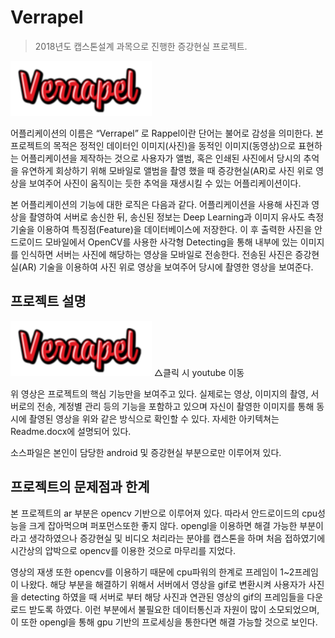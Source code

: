 ﻿# Verrapel
> 2018년도 캡스톤설계 과목으로 진행한 증강현실 프로젝트.

![](./verrapel.png)


어플리케이션의 이름은 “Verrapel” 로 Rappel이란 단어는 불어로 감성을 의미한다. 본 프로젝트의 목적은 정적인 데이터인 이미지(사진)을 동적인 이미지(동영상)으로 표현하는 어플리케이션을 제작하는 것으로 사용자가 앨범, 혹은 인쇄된 사진에서 당시의 추억을 유연하게 회상하기 위해 모바일로 앨범을 촬영 했을 때 증강현실(AR)로 사진 위로 영상을 보여주어 사진이 움직이는 듯한 추억을 재생시킬 수 있는 어플리케이션이다.

본 어플리케이션의 기능에 대한 로직은 다음과 같다. 어플리케이션을 사용해 사진과 영상을 촬영하여 서버로 송신한 뒤, 송신된 정보는 Deep Learning과 이미지 유사도 측정 기술을 이용하여 특징점(Feature)을 데이터베이스에 저장한다. 이 후 출력한 사진을 안드로이드 모바일에서 OpenCV를 사용한 사각형 Detecting을 통해 내부에 있는 이미지를 인식하면 서버는 사진에 해당하는 영상을 모바일로 전송한다. 전송된 사진은 증강현실(AR) 기술을 이용하여 사진 위로 영상을 보여주어 당시에 촬영한 영상을 보여준다.


## 프로젝트 설명

[![](./verrapel.png)](https://youtu.be/9aGkzb56GXY)
△클릭 시 youtube 이동

위 영상은 프로젝트의 핵심 기능만을 보여주고 있다.
실제로는 영상, 이미지의 촬영, 서버로의 전송, 계정별 관리 등의 기능을 포함하고 있으며 자신이 촬영한 이미지를 통해 동시에 촬영된 영상을 위와 같은 방식으로 확인할 수 있다.
자세한 아키텍쳐는 Readme.docx에 설명되어 있다.

소스파일은 본인이 담당한 android 및 증강현실 부분으로만 이루어져 있다.

## 프로젝트의 문제점과 한계

본 프로젝트의 ar 부분은 opencv 기반으로 이루어져 있다.
따라서 안드로이드의 cpu성능을 크게 잡아먹으며 퍼포먼스또한 좋지 않다.
opengl을 이용하면 해결 가능한 부분이라고 생각하였으나 증강현실 및 비디오 처리라는 분야를 캡스톤을 하며 처음 접하였기에 시간상의 압박으로 opencv를 이용한 것으로 마무리를 지었다.

영상의 재생 또한 opencv를 이용하기 때문에 cpu파워의 한계로 프레임이 1~2프레임이 나왔다.
해당 부분을 해결하기 위해서 서버에서 영상을 gif로 변환시켜 사용자가 사진을 detecting 하였을 때 서버로 부터 해당 사진과 연관된 영상의 gif의 프레임들을 다운로드 받도록 하였다.
이런 부분에서 불필요한 데이터통신과 자원이 많이 소모되었으며, 이 또한 opengl을 통해 gpu 기반의 프로세싱을 통한다면 해결 가능할 것으로 보인다.
